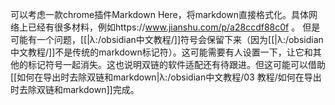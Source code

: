 可以考虑一款chrome插件Markdown Here，将markdown直接格式化。具体网络上已经有很多材料，例如https://www.jianshu.com/p/a28ccdf88c0f 。
但是可能有一个问题，[[|λ:/obsidian中文教程/]]符号会保留下来（因为[[|λ:/obsidian中文教程/]]不是传统的markdown标记符）。这可能需要有人设置一下，让它和其他的标记符号一起消失。这也说明双链的软件适配还有待跟进。但这可能可以借助[[如何在导出时去除双链和markdown|λ:/obsidian中文教程/03 教程/如何在导出时去除双链和markdown]]完成。